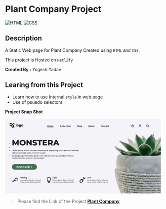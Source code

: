 # Plant Company Project

![HTML](https://img.shields.io/badge/-HTML-red)
![CSS](https://img.shields.io/badge/-CSS-brightgreen)


## Description

A Static Web page for Plant Company Created using `HTML` and `CSS`.

This project is Hosted on `Netlify`

**Created By :** Yogesh Yadav

## Learing from this Project

- Learn how to use Internal `style` in web page
- Use of psuedo selectors

__Project Snap Shot__

![img](Snap.png)

> Please find the Link of the Project
[__Plant Company__]()


